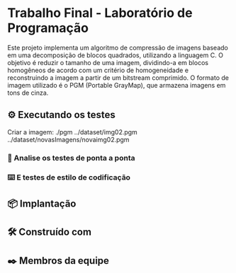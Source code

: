 # Trabalho Final - Laboratório de Programação

Este projeto implementa um algoritmo de compressão de imagens baseado em uma decomposição de blocos quadrados, utilizando a linguagem C. 
O objetivo é reduzir o tamanho de uma imagem, dividindo-a em blocos homogêneos de acordo com um critério de homogeneidade e reconstruindo a imagem a partir de um bitstream comprimido. 
O formato de imagem utilizado é o PGM (Portable GrayMap), que armazena imagens em tons de cinza.

## ⚙️ Executando os testes

Criar a imagem: ./pgm ../dataset/img02.pgm ../dataset/novasImagens/novaimg02.pgm

### 🔩 Analise os testes de ponta a ponta



### ⌨️ E testes de estilo de codificação



## 📦 Implantação


## 🛠️ Construído com



## ✒️ Membros da equipe


